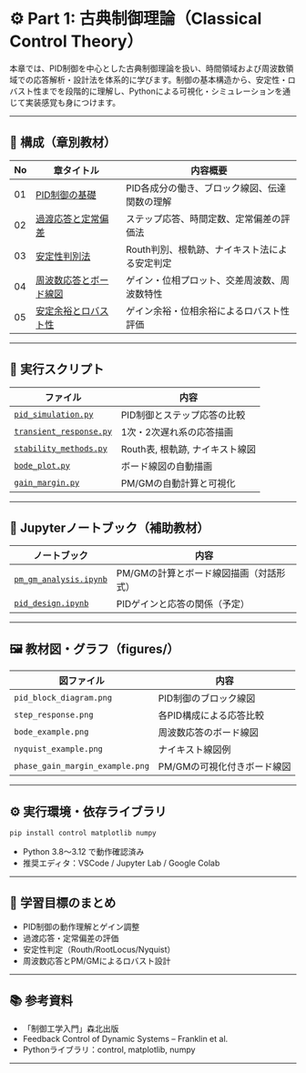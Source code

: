 # ⚙️ Part 1: 古典制御理論（Classical Control Theory）

本章では、PID制御を中心とした古典制御理論を扱い、時間領域および周波数領域での応答解析・設計法を体系的に学びます。制御の基本構造から、安定性・ロバスト性までを段階的に理解し、Pythonによる可視化・シミュレーションを通じて実装感覚も身につけます。

---

## 🧭 構成（章別教材）

| No | 章タイトル | 内容概要 |
|----|------------|----------|
| 01 | [PID制御の基礎](theory/01_pid_control.md) | PID各成分の働き、ブロック線図、伝達関数の理解 |
| 02 | [過渡応答と定常偏差](theory/02_transient_response.md) | ステップ応答、時間定数、定常偏差の評価法 |
| 03 | [安定性判別法](theory/03_stability_methods.md) | Routh判別、根軌跡、ナイキスト法による安定判定 |
| 04 | [周波数応答とボード線図](theory/04_freq_analysis.md) | ゲイン・位相プロット、交差周波数、周波数特性 |
| 05 | [安定余裕とロバスト性](theory/05_gain_margin.md) | ゲイン余裕・位相余裕によるロバスト性評価 |

---

## 🧪 実行スクリプト

| ファイル | 内容 |
|---------|------|
| [`pid_simulation.py`](simulation/pid_simulation.py) | PID制御とステップ応答の比較 |
| [`transient_response.py`](simulation/transient_response.py) | 1次・2次遅れ系の応答描画 |
| [`stability_methods.py`](simulation/stability_methods.py) | Routh表, 根軌跡, ナイキスト線図 |
| [`bode_plot.py`](simulation/bode_plot.py) | ボード線図の自動描画 |
| [`gain_margin.py`](simulation/gain_margin.py) | PM/GMの自動計算と可視化 |

---

## 📓 Jupyterノートブック（補助教材）

| ノートブック | 内容 |
|-------------|------|
| [`pm_gm_analysis.ipynb`](notebooks/pm_gm_analysis.ipynb) | PM/GMの計算とボード線図描画（対話形式） |
| [`pid_design.ipynb`](notebooks/pid_design.ipynb) | PIDゲインと応答の関係（予定） |

---

## 🖼️ 教材図・グラフ（figures/）

| 図ファイル | 内容 |
|------------|------|
| `pid_block_diagram.png` | PID制御のブロック線図 |
| `step_response.png` | 各PID構成による応答比較 |
| `bode_example.png` | 周波数応答のボード線図 |
| `nyquist_example.png` | ナイキスト線図例 |
| `phase_gain_margin_example.png` | PM/GMの可視化付きボード線図 |

---

## ⚙️ 実行環境・依存ライブラリ

```bash
pip install control matplotlib numpy
```

- Python 3.8〜3.12 で動作確認済み
- 推奨エディタ：VSCode / Jupyter Lab / Google Colab

---

## 🧠 学習目標のまとめ
- PID制御の動作理解とゲイン調整
- 過渡応答・定常偏差の評価
- 安定性判定（Routh/RootLocus/Nyquist）
- 周波数応答とPM/GMによるロバスト設計

---

## 📚 参考資料
- 「制御工学入門」森北出版
- Feedback Control of Dynamic Systems – Franklin et al.
- Pythonライブラリ：control, matplotlib, numpy

---




